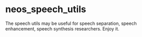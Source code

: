# neos_speech_utils
The speech utils may be useful for speech separation, speech enhancement, speech synthesis researchers. Enjoy it.
